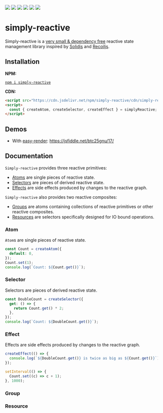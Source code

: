 [![](https://img.shields.io/npm/v/simply-reactive)](https://www.npmjs.com/package/simply-reactive)
![](https://img.shields.io/npm/types/simply-reactive)
[![](https://img.shields.io/npm/dm/simply-reactive?label=downloads%20npm)](https://www.npmjs.com/package/simply-reactive)
[![](https://img.shields.io/jsdelivr/npm/hm/simply-reactive?label=downloads%20jsDelivr)](https://www.jsdelivr.com/package/npm/simply-reactive)
[![](https://img.shields.io/circleci/build/github/Olian04/simply-reactive/main?label=test%20%26%20build)](https://app.circleci.com/pipelines/github/Olian04/simply-reactive)
[![](https://img.shields.io/npm/l/simply-reactive)](/LICENSE)

# simply-reactive

Simply-reactive is a [very small & dependency free](https://bundlephobia.com/package/simply-reactive) reactive state management library inspired by [Solidjs](https://www.solidjs.com/) and [Recoiljs](https://recoiljs.org/).

## Installation

**NPM:**

[`npm i simply-reactive`](https://www.npmjs.com/package/simply-reactive)

**CDN:**

```html
<script src="https://cdn.jsdelivr.net/npm/simply-reactive/cdn/simply-reactive.js"></script>
<script>
  const { createAtom, createSelector, createEffect } = simplyReactive;
</script>
```

## Demos

- With [easy-render](https://github.com/Olian04/easy-render): <https://jsfiddle.net/btc25gnu/17/>

## Documentation

`Simply-reactive` provides three reactive primitives:

- [Atoms](#atom) are single pieces of reactive state.
- [Selectors](#selector) are pieces of derived reactive state.
- [Effects](#effect) are side effects produced by changes to the reactive graph.

`Simply-reactive` also provides two reactive composites:

- [Groups](#group) are atoms containing collections of reactive primitives or other reactive composites.
- [Resources](#resource) are selectors specifically designed for IO bound operations.

### Atom

`Atom`s are single pieces of reactive state.

```ts
const Count = createAtom({
  default: 0,
});
Count.set(1);
console.log(`Count: ${Count.get()}`);
```

### Selector

Selectors are pieces of derived reactive state.

```ts
const DoubleCount = createSelector({
  get: () => {
    return Count.get() * 2;
  },
});
console.log(`Count: ${DoubleCount.get()}`);
```

### Effect

Effects are side effects produced by changes to the reactive graph.

```ts
createEffect(() => {
  console.log(`${DoubleCount.get()} is twice as big as ${Count.get()}`);
});

setInterval(() => {
  Count.set((c) => c + 1);
}, 1000);
```

### Group

### Resource
